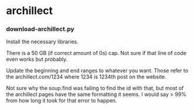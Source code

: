 # archillect


### download-archillect.py

Install the necessary libraries.

There is a 50 GB (if correct amount of 0s) cap. Not sure if that line of code even works but probably. 

Update the beginning and end ranges to whatever you want. Those refer to the archillect.com/1234 where 1234 is 1234th post on the website. 

Not sure why the soup.find was failing to find the id with that, but most of the archillect pages have the same formatting it seems. I would say > 99% from how long it took for that error to happen.
